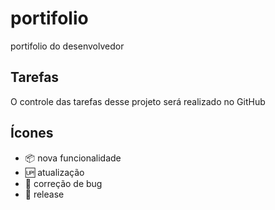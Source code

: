 # portifolio

portifolio do desenvolvedor

## Tarefas

O controle das tarefas desse projeto será realizado no GitHub

## Ícones

- :package: nova funcionalidade 
- :up: atualização
- :bug: correção de bug
- :checkered_flag: release